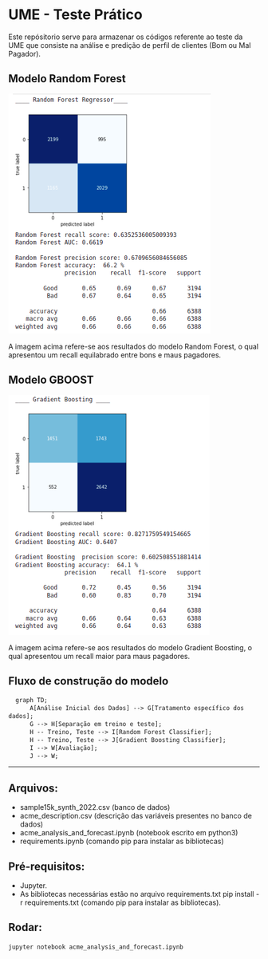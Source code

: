 # UME - Teste Prático

Este repósitorio serve para armazenar os códigos referente ao teste da UME que consiste na análise e predição de perfil de clientes (Bom ou Mal Pagador). 

## Modelo Random Forest

![Random Forest Results](images/rd.png)

A imagem acima refere-se aos resultados do modelo Random Forest, o qual apresentou um recall equilabrado entre bons e maus pagadores.

## Modelo GBOOST

![Gradient Boosting Results](images/gb.png)

A imagem acima refere-se aos resultados do modelo Gradient Boosting, o qual apresentou um recall maior para maus pagadores.

## Fluxo de construção do modelo

```mermaid
  graph TD;
      A[Análise Inicial dos Dados] --> G[Tratamento específico dos dados];
      G --> H[Separação em treino e teste];
      H -- Treino, Teste --> I[Random Forest Classifier];
      H -- Treino, Teste --> J[Gradient Boosting Classifier];
      I --> W[Avaliação];
      J --> W;
```

---

## Arquivos:

- sample15k_synth_2022.csv (banco de dados)
- acme_description.csv (descrição das variáveis presentes no banco de dados) 
- acme_analysis_and_forecast.ipynb (notebook escrito em python3)
- requirements.ipynb (comando pip para instalar as bibliotecas)

## Pré-requisitos:

- Jupyter.
- As bibliotecas necessárias estão no arquivo requirements.txt pip install -r requirements.txt (comando pip para instalar as bibliotecas).

## Rodar:

``` 
jupyter notebook acme_analysis_and_forecast.ipynb 
```

